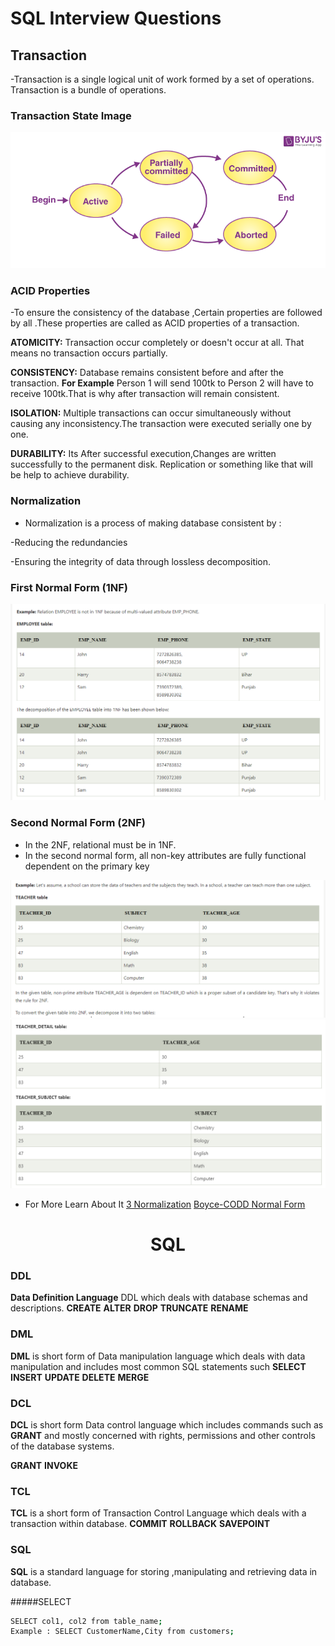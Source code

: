 # SQL Interview Questions

## Transaction
-Transaction is a single logical unit of work formed by a set of operations. Transaction is a bundle of operations.

### Transaction State Image
![Transaction](images/transactions.png)

### ACID Properties

-To ensure the consistency of the database ,Certain properties are followed by all .These properties are called as ACID properties of a transaction.



__ATOMICITY:__ Transaction occur completely or doesn't occur at all. That means no transaction occurs partially.

__CONSISTENCY:__ Database remains consistent before and after the transaction. __For Example__ Person 1 will send 100tk to Person 2 will have to receive 100tk.That is why after transaction will remain consistent.

__ISOLATION:__ Multiple transactions can occur simultaneously without causing any inconsistency.The transaction were executed serially one by one.

__DURABILITY:__ Its  After successful execution,Changes are written successfully to the permanent disk. Replication or something like that will be help to achieve durability.

### Normalization 
- Normalization is a process of making database consistent by :

 -Reducing the redundancies

 -Ensuring the integrity of data through lossless decomposition.
### First Normal Form (1NF)
 ![1N](images/1Normalization.png)

### Second Normal Form (2NF)
- In the 2NF, relational must be in 1NF.
- In the second normal form, all non-key attributes are fully functional dependent on the primary key

![1N](images/2Normalization1.png)
![1N](images/2Normalization2.png)

- For More Learn About It
[3 Normalization](https://www.javatpoint.com/dbms-third-normal-form)
[Boyce-CODD Normal Form](https://www.javatpoint.com/dbms-boyce-codd-normal-form)




<h1 align="center">SQL </h1>


### DDL
__Data Definition Language__ DDL which deals with database schemas and descriptions.
__CREATE__
__ALTER__
__DROP__
__TRUNCATE__
__RENAME__
### DML 
__DML__ is short form of Data manipulation language which deals with data manipulation and includes most common SQL statements such 
__SELECT__
__INSERT__
__UPDATE__
__DELETE__
__MERGE__

### DCL 
__DCL__ is short form Data control language which includes commands such as __GRANT__ and mostly concerned with rights, permissions and other controls of the database systems.

__GRANT__
__INVOKE__

### TCL
__TCL__ is a short form of Transaction Control Language which deals with a transaction within database.
__COMMIT__
__ROLLBACK__
__SAVEPOINT__

### SQL 
__SQL__ is a standard language for storing ,manipulating and retrieving data in database.


#####SELECT
```bash
SELECT col1, col2 from table_name;
Example : SELECT CustomerName,City from customers;

```


